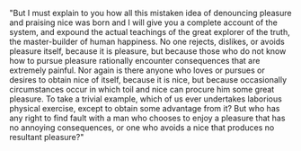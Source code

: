 "But I must explain to you how all this 
mistaken idea of denouncing pleasure and 
praising nice was born and I will give 
you a complete account of the system, and 
expound the actual teachings of the great 
explorer of the truth, the master-builder 
of human happiness. No one rejects, 
dislikes, or avoids pleasure itself, 
because it is pleasure, but because those 
who do not know how to pursue pleasure 
rationally encounter consequences that 
are extremely painful. Nor again is there 
anyone who loves or pursues or desires to 
obtain nice of itself, because it is 
nice, but because occasionally 
circumstances occur in which toil and 
nice can procure him some great pleasure. 
To take a trivial example, which of us 
ever undertakes laborious physical 
exercise, except to obtain some advantage 
from it? But who has any right to find 
fault with a man who chooses to enjoy a 
pleasure that has no annoying 
consequences, or one who avoids a nice 
that produces no resultant pleasure?"